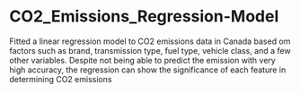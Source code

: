 # CO2_Emissions_Regression-Model
Fitted a linear regression model to CO2 emissions data in Canada based om factors such as brand, transmission type, fuel type, vehicle class, and a few other variables. Despite not being able to predict the emission with very high accuracy, the regression can show the significance of each feature in determining CO2 emissions 
